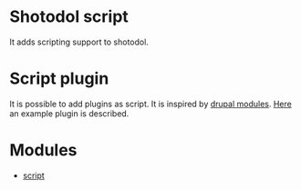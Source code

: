 
Shotodol script
===============

It adds scripting support to shotodol.

Script plugin
=============

It is possible to add plugins as script. It is inspired by [drupal modules](http://miniim.blogspot.com/2014/12/drupal-plugin.html). [Here](core/script/README.md) an example plugin is described.

Modules
========

- [script](core/script/README.md)
